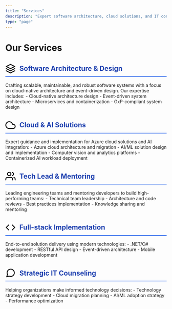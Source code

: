 ```yaml
---
title: "Services"
description: "Expert software architecture, cloud solutions, and IT consultancy services"
type: "page"
---
```


# Our Services

<h2 class="service-heading"><img src="services/architecture.svg" alt="Software Architecture" class="service-icon" /> Software Architecture & Design</h2>
Crafting scalable, maintainable, and robust software systems with a focus on cloud-native architecture and event-driven design. Our expertise includes:
- Cloud-native architecture design
- Event-driven system architecture
- Microservices and containerization
- GxP-compliant system design

<h2 class="service-heading"><img src="services/cloud.svg" alt="Cloud Solutions" class="service-icon" /> Cloud & AI Solutions</h2>
Expert guidance and implementation for Azure cloud solutions and AI integration:
- Azure cloud architecture and migration
- AI/ML solution design and implementation
- Computer vision and analytics platforms
- Containerized AI workload deployment

<h2 class="service-heading"><img src="services/leadership.svg" alt="Technical Leadership" class="service-icon" /> Tech Lead & Mentoring</h2>
Leading engineering teams and mentoring developers to build high-performing teams:
- Technical team leadership
- Architecture and code reviews
- Best practices implementation
- Knowledge sharing and mentoring

<h2 class="service-heading"><img src="services/implementation.svg" alt="Full-stack Implementation" class="service-icon" /> Full-stack Implementation</h2>
End-to-end solution delivery using modern technologies:
- .NET/C# development
- RESTful API design
- Event-driven architecture
- Mobile application development

<h2 class="service-heading"><img src="services/counseling.svg" alt="Strategic IT Counseling" class="service-icon" /> Strategic IT Counseling</h2>
Helping organizations make informed technology decisions:
- Technology strategy development
- Cloud migration planning
- AI/ML adoption strategy
- Performance optimization

<style>
.entry-content {
    background-color: rgba(255, 255, 255, 0.95);
    padding: 2rem;
    border-radius: 8px;
    box-shadow: 0 4px 6px rgba(0, 0, 0, 0.1);
}

.service-heading {
    display: flex;
    align-items: center;
    gap: 0.75rem;
    color: #1e40af;
    margin-top: 2rem;
    border-bottom: 2px solid #2563eb;
    padding-bottom: 0.5rem;
}

.service-icon {
    width: 32px;
    height: 32px;
    flex-shrink: 0;
    display: block;
}

.entry-content ul {
    list-style-type: none;
    padding-left: 1rem;
}

.entry-content ul li {
    position: relative;
    padding-left: 1.5rem;
    margin-bottom: 0.5rem;
}

.entry-content ul li::before {
    content: "•";
    color: #2563eb;
    position: absolute;
    left: 0;
}
</style> 